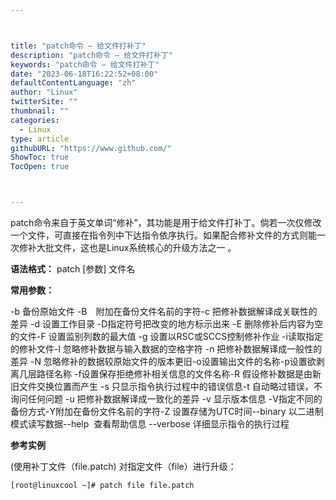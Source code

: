 ```yaml
---



title: "patch命令 – 给文件打补丁"
description: "patch命令 – 给文件打补丁"
keywords: "patch命令 – 给文件打补丁"
date: "2023-06-18T16:22:52+08:00"
defaultContentLanguage: "zh"
author: "Linux"
twitterSite: ""
thumbnail: ""
categories:
  - Linux
type: article
githubURL: "https://www.github.com/"
ShowToc: true
TocOpen: true



---
```


patch命令来自于英文单词“修补”，其功能是用于给文件打补丁。倘若一次仅修改一个文件，可直接在指令列中下达指令依序执行。如果配合修补文件的方式则能一次修补大批文件，这也是Linux系统核心的升级方法之一 。

**语法格式：** patch [参数] 文件名

**常用参数：**

-b 备份原始文件 -B　附加在备份文件名前的字符-c 把修补数据解译成关联性的差异 -d 设置工作目录 -D指定符号把改变的地方标示出来 -E 删除修补后内容为空的文件-F 设置监别列数的最大值  -g 设置以RSC或SCCS控制修补作业 -i读取指定的修补文件-l 忽略修补数据与输入数据的空格字符 -n 把修补数据解译成一般性的差异 -N 忽略修补的数据较原始文件的版本更旧-o设置输出文件的名称-p设置欲剥离几层路径名称 -f设置保存拒绝修补相关信息的文件名称-R 假设修补数据是由新旧文件交换位置而产生 -s 只显示指令执行过程中的错误信息-t 自动略过错误，不询问任何问题 -u 把修补数据解译成一致化的差异 -v 显示版本信息 -V指定不同的备份方式-Y附加在备份文件名前的字符-Z 设置存储为UTC时间--binary 以二进制模式读写数据--help  查看帮助信息 --verbose 详细显示指令的执行过程

**参考实例**

(使用补丁文件（file.patch) 对指定文件（file）进行升级：

```
[root@linuxcool ~]# patch file file.patch
```